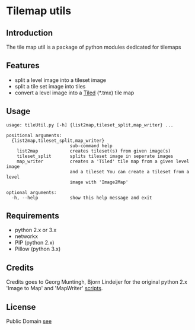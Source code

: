 Tilemap utils
============

Introduction
------------

The tile map util is a package of python modules dedicated for tilemaps

## Features
- split a level image into a tileset image
- split a tile set image into tiles
- convert a level image into a [Tiled][tiled_link] (*.tmx) tile map

## Usage

    usage: tileUtil.py [-h] {list2map,tileset_split,map_writer} ...

    positional arguments:
      {list2map,tileset_split,map_writer}
                            sub-command help
        list2map            creates tileset(s) from given image(s)
        tileset_split       splits tileset image in seperate images
        map_writer          creates a 'Tiled' tile map from a given level image
                            and a tileset You can create a tileset from a level
                            image with 'Image2Map'
    
    optional arguments:
      -h, --help            show this help message and exit


## Requirements

- python 2.x or 3.x 
- networkx
- PIP (python 2.x)
- Pillow (python 3.x)

## Credits

Credits goes to Georg Muntingh, Bjorn Lindeijer for the original python 2.x 'Image to Map' and 'MapWriter' [scripts][script_gist].

## License

Public Domain [see][license_link] 


[tiled_link]: http://www.mapeditor.org/ "Tiled"
[script_gist]: https://gist.github.com/bjorn/5498157  "Original Python 
Scripts"
[license_link]: LICENSE.md "License Public Domain"





